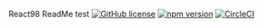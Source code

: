React98 ReadMe test
[![GitHub license](https://img.shields.io/badge/license-MIT-blue.svg)](https://github.com/CoderMageFox/React98/blob/master/LICENSE)
[![npm version](https://badge.fury.io/js/react98.svg)](https://badge.fury.io/js/react98)
[![CircleCI](https://circleci.com/gh/CoderMageFox/React98/tree/master.svg?style=svg)](https://circleci.com/gh/CoderMageFox/React98/tree/master)
